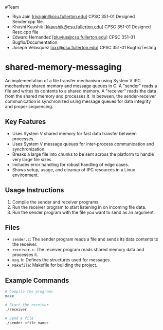 #Team
- Riya Jain [riyajain@csu.fullerton.edu] CPSC 351-01 Designed Sender.cpp file.
- Khushi Kaushik [kkaushik@csu.fullerton.edu] CPSC 351-01 Designed Resc.cpp file
- Edward Hernandez [pluvius@csu.fullerton.edu] CPSC 351-01 Bugfix/Documentation
- Joseph Velasquez [xxx@csu.fullerton.edu] CPSC 351-01 Bugfix/Testing
# shared-memory-messaging

An implementation of a file transfer mechanism using System V IPC mechanisms shared memory and message queues in C. A "sender" reads a file and writes its contents to a shared memory. A "receiver" reads the data from the shared memory and processes it. In between, the sender-receiver communication is synchronized using message queues for data integrity and proper sequencing.

## Key Features
- Uses System V shared memory for fast data transfer between processes.
- Uses System V message queues for inter-process communication and synchronization.
- Breaks a large file into chunks to be sent across the platform to handle very large file sizes.
- Includes error handling for robust handling of edge cases.
- Shows setup, usage, and cleanup of IPC resources in a Linux environment.

## Usage Instructions
1. Compile the sender and receiver programs.
2. Run the receiver program to start listening in on incoming file data.
3. Run the sender program with the file you want to send as an argument.

## Files
- `sender.c`: The sender program reads a file and sends its data contents to the receiver.
- `receiver.c`: The receiver program reads shared memory data and processes it.
- `msg.h`: Defines the structures used for messages.
- `Makefile`: Makefile for building the project.

## Example Commands
```sh
# Compile the programs
make

# Start the receiver
./receiver

# Send a file
./sender <file_name>
